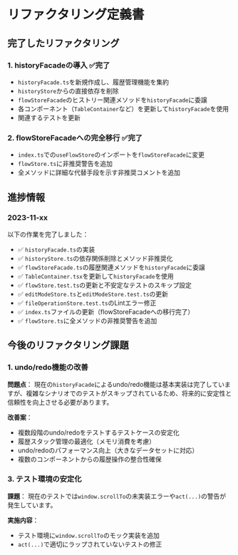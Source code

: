 # リファクタリング定義書

## 完了したリファクタリング

### 1. historyFacadeの導入 ✅完了

- `historyFacade.ts`を新規作成し、履歴管理機能を集約
- `historyStore`からの直接依存を削除
- `flowStoreFacade`のヒストリー関連メソッドを`historyFacade`に委譲
- 各コンポーネント（`TableContainer`など）を更新して`historyFacade`を使用
- 関連するテストを更新

### 2. flowStoreFacadeへの完全移行 ✅完了

- `index.ts`での`useFlowStore`のインポートを`flowStoreFacade`に変更
- `flowStore.ts`に非推奨警告を追加
- 全メソッドに詳細な代替手段を示す非推奨コメントを追加

## 進捗情報

### 2023-11-xx

以下の作業を完了しました：
- ✅ `historyFacade.ts`の実装
- ✅ `historyStore.ts`の依存関係削除とメソッド非推奨化
- ✅ `flowStoreFacade.ts`の履歴関連メソッドを`historyFacade`に委譲
- ✅ `TableContainer.tsx`を更新して`historyFacade`を使用
- ✅ `flowStore.test.ts`の更新と不安定なテストのスキップ設定
- ✅ `editModeStore.ts`と`editModeStore.test.ts`の更新
- ✅ `fileOperationStore.test.ts`のLintエラー修正
- ✅ `index.ts`ファイルの更新（flowStoreFacadeへの移行完了）
- ✅ `flowStore.ts`に全メソッドの非推奨警告を追加

## 今後のリファクタリング課題

### 1. undo/redo機能の改善

**問題点**：
現在の`historyFacade`によるundo/redo機能は基本実装は完了していますが、複雑なシナリオでのテストがスキップされているため、将来的に安定性と信頼性を向上させる必要があります。

**改善案**：
- 複数段階のundo/redoをテストするテストケースの安定化
- 履歴スタック管理の最適化（メモリ消費を考慮）
- undo/redoのパフォーマンス向上（大きなデータセットに対応）
- 複数のコンポーネントからの履歴操作の整合性確保

### 3. テスト環境の安定化

**課題**：
現在のテストでは`window.scrollTo`の未実装エラーや`act(...)`の警告が発生しています。

**実施内容**：
- テスト環境に`window.scrollTo`のモック実装を追加
- `act(...)`で適切にラップされていないテストの修正